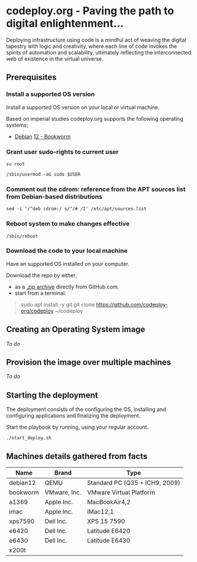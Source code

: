# codeploy.org - Paving the path to digital enlightenment...

Deploying infrastructure using code is a mindful act of weaving the digital tapestry with logic and creativity, where each line of code invokes the spirits of automation and scalability, ultimately reflecting the interconnected web of existence in the virtual universe.

## Prerequisites

### Install a supported OS version

Install a supported OS version on your local or virtual machine.

Based on imperial studies codeploy.org supports the following operating systems;

*   [Debian](https://www.debian.org/) [12 - Bookworm](https://www.debian.org/releases/bookworm/)

### Grant user sudo-rights to current user

`su root`

`/sbin/usermod -aG sudo $USER`

### Comment out the cdrom: reference from the APT sources list from Debian-based distributions

`sed -i '/^deb cdrom:/ s/^/# /I' /etc/apt/sources.list`

### Reboot system to make changes effective

`/sbin/reboot`

### Download the code to your local machine

Have an supported OS installed on your computer.

Download the repo by either;
*  as a [.zip archive](https://github.com/codeploy-org/codeploy/archive/refs/heads/main.zip) directly from GitHub.com.
*  start from a terminal:
  
> sudo apt install -y git
> git clone https://github.com/codeploy-org/codeploy ~/codeploy


## Creating an Operating System image

_To do_

## Provision the image over multiple machines

_To do_

## Starting the deployment

The deployment consists of the configuring the OS, installing and configuring applications and finalizing the deployment. 

Start the playbook by running, using your regular account.

`./start_deploy.sh`

## Machines details gathered from facts

| Name | Brand | Type |
| --- | --- | --- |
| debian12 | QEMU | Standard PC (Q35 + ICH9, 2009) |
| bookworm | VMware, Inc.| VMware Virtual Platform |
| a1369 | Apple Inc. | MacBookAir4,2 |
| imac | Apple Inc. | iMac12,1 |
| xps7590 | Dell Inc. | XPS 15 7590 |
| e6420 | Dell Inc. | Latitude E6420 |
| e6430 | Dell Inc. | Latitude E6430 |
| x200t | | |
